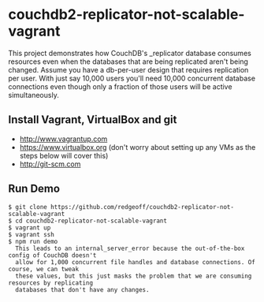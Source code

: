 # couchdb2-replicator-not-scalable-vagrant

This project demonstrates how CouchDB's _replicator database consumes resources even when the databases that are being replicated aren't being changed. Assume you have a db-per-user design that requires replication per user. With just say 10,000 users you'll need 10,000 concurrent database connections even though only a fraction of those users will be active simultaneously.


Install Vagrant, VirtualBox and git
---
* http://www.vagrantup.com
* https://www.virtualbox.org (don't worry about setting up any VMs as the steps below will cover this)
* http://git-scm.com


Run Demo
---

    $ git clone https://github.com/redgeoff/couchdb2-replicator-not-scalable-vagrant
    $ cd couchdb2-replicator-not-scalable-vagrant
    $ vagrant up
    $ vagrant ssh
    $ npm run demo
      This leads to an internal_server_error because the out-of-the-box config of CouchDB doesn't
      allow for 1,000 concurrent file handles and database connections. Of course, we can tweak
      these values, but this just masks the problem that we are consuming resources by replicating
      databases that don't have any changes.
